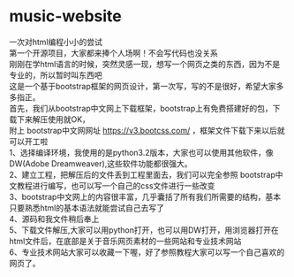# music-website<br>
一次对html编程小小的尝试<br>
第一个开源项目，大家都来捧个人场啊！不会写代码也没关系<br>
刚刚在学html语言的时候，突然灵感一现，想写一个网页之类的东西，因为不是专业的，所以暂时叫东西吧<br>
这是一个基于bootstrap框架的网页设计，第一次写，写的不是很好，希望大家多多指正。<br>
首先，我们从bootstrap中文网上下载框架，bootstrap上有免费搭建好的包，下载下来解压使用就OK，<br>
附上 bootstrap中文网网址 https://v3.bootcss.com/ ，框架文件下载下来以后就可以开工啦<br>
1、选择编译环境，我使用的是python3.2版本，大家也可以使用其他软件，像DW(Adobe Dreamweaver),这些软件功能都很强大。<br>
2、建立工程，把解压后的文件丢到工程里面去，我们可以完全参照 bootstrap中文教程进行编写，也可以写一个自己的css文件进行一些改变<br>
3、bootstrap中文网上的内容很丰富，几乎囊括了所有我们所需要的结构，基本只要熟悉html的基本语法就能尝试自己去写了<br>
4、源码和我文件稍后奉上<br>
5、下载文件解压,大家可以用python打开，也可以用DW打开，用浏览器打开在html文件后，在底部是关于音乐网页素材的一些网站和专业技术网站<br>
6、专业技术网站大家可以收藏一下喔，好了参照教程大家可以写一个自己喜欢的网页了。
